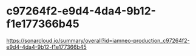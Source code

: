 # c97264f2-e9d4-4da4-9b12-f1e177366b45
https://sonarcloud.io/summary/overall?id=iamneo-production_c97264f2-e9d4-4da4-9b12-f1e177366b45
